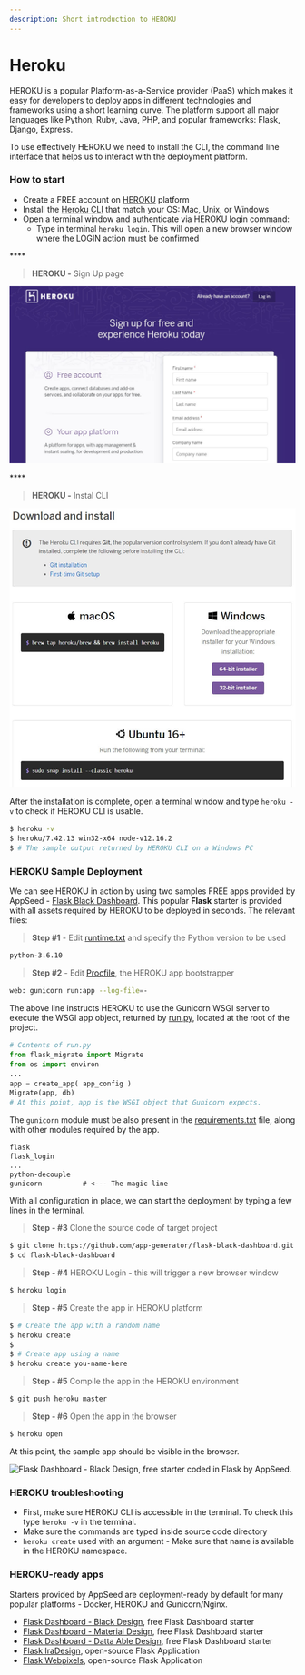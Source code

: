 ```yaml
---
description: Short introduction to HEROKU
---
```


# Heroku

HEROKU is a popular Platform-as-a-Service provider \(PaaS\) which makes it easy for developers to deploy apps in different technologies and frameworks using a short learning curve. The platform support all major languages like Python, Ruby, Java, PHP, and popular frameworks: Flask, Django, Express.

To use effectively HEROKU we need to install the CLI, the command line interface that helps us to interact with the deployment platform.

### How to start

* Create a FREE account on [HEROKU](https://signup.heroku.com/) platform
* Install the [Heroku CLI](https://devcenter.heroku.com/articles/heroku-cli) that match your OS: Mac, Unix, or Windows
* Open a terminal window and authenticate via HEROKU login command:
  * Type in terminal `heroku login`. This will open a new browser window where the LOGIN action must be confirmed

\*\*\*\*

> **HEROKU -** Sign Up page

![HEROKU - Sign Up page](https://raw.githubusercontent.com/app-generator/static/master/docs/heroku-sign-up-page.jpg)

\*\*\*\*

> **HEROKU -** Instal CLI

![HEROKU - Instal CLI](https://raw.githubusercontent.com/app-generator/static/master/docs/heroku-install-cli.jpg)

After the installation is complete, open a terminal window and type `heroku -v` to check if HEROKU CLI is usable.

```bash
$ heroku -v
$ heroku/7.42.13 win32-x64 node-v12.16.2
$ # The sample output returned by HEROKU CLI on a Windows PC
```

### 

### HEROKU Sample Deployment

We can see HEROKU in action by using two samples FREE apps provided by AppSeed - [Flask Black Dashboard](https://appseed.us/admin-dashboards/flask-dashboard-black). This popular **Flask** starter is provided with all assets required by HEROKU to be deployed in seconds. The relevant files:

> **Step \#1** - Edit [runtime.txt](https://github.com/app-generator/flask-black-dashboard/blob/master/runtime.txt) and specify the Python version to be used

```bash
python-3.6.10
```

> **Step \#2** - Edit [Procfile](https://github.com/app-generator/flask-black-dashboard/blob/master/Procfile), the HEROKU app bootstrapper

```bash
web: gunicorn run:app --log-file=-
```

The above line instructs HEROKU to use the Gunicorn WSGI server to execute the WSGI app object, returned by [run.py](https://github.com/app-generator/flask-black-dashboard/blob/master/run.py), located at the root of the project.

```python
# Contents of run.py
from flask_migrate import Migrate
from os import environ
... 
app = create_app( app_config )
Migrate(app, db) 
# At this point, app is the WSGI object that Gunicorn expects.
```

The `gunicorn` module must be also present in the [requirements.txt](https://github.com/app-generator/flask-black-dashboard/blob/master/requirements.txt) file, along with other modules required by the app.

```text
flask
flask_login
...
python-decouple
gunicorn          # <--- The magic line
```

With all configuration in place, we can start the deployment by typing a few lines in the terminal.

> **Step - \#3** Clone the source code of target project

```bash
$ git clone https://github.com/app-generator/flask-black-dashboard.git
$ cd flask-black-dashboard
```

> **Step - \#4** HEROKU Login - this will trigger a new browser window

```bash
$ heroku login
```

> **Step - \#5** Create the app in HEROKU platform

```bash
$ # Create the app with a random name
$ heroku create 
$
$ # Create app using a name
$ heroku create you-name-here
```

> **Step - \#5** Compile the app in the HEROKU environment

```bash
$ git push heroku master
```

> **Step - \#6** Open the app in the browser

```bash
$ heroku open
```

At this point, the sample app should be visible in the browser.

![Flask Dashboard - Black Design, free starter coded in Flask by AppSeed.](https://raw.githubusercontent.com/app-generator/flask-black-dashboard/master/media/flask-black-dashboard-screen.png)

### 

### HEROKU troubleshooting

* First, make sure HEROKU CLI is accessible in the terminal. To check this type `heroku -v` in the terminal.
* Make sure the commands are typed inside source code directory
* `heroku create` used with an argument - Make sure that name is available in the HEROKU namespace.



### HEROKU-ready apps

Starters provided by AppSeed are deployment-ready by default for many popular platforms - Docker, HEROKU and Gunicorn/Nginx.

* [Flask Dashboard - Black Design](https://appseed.us/admin-dashboards/flask-dashboard-black), free Flask Dashboard starter
* [Flask Dashboard - Material Design](https://appseed.us/admin-dashboards/flask-dashboard-material-design), free Flask Dashboard starter
* [Flask Dashboard - Datta Able Design](https://appseed.us/admin-dashboards/flask-dashboard-dattaable), free Flask Dashboard starter
* [Flask IraDesign](https://appseed.us/apps/flask-apps/flask-illustrations-iradesign), open-source Flask Application
* [Flask Webpixels](https://appseed.us/apps/flask-apps/flask-illustrations-webpixels), open-source Flask Application

